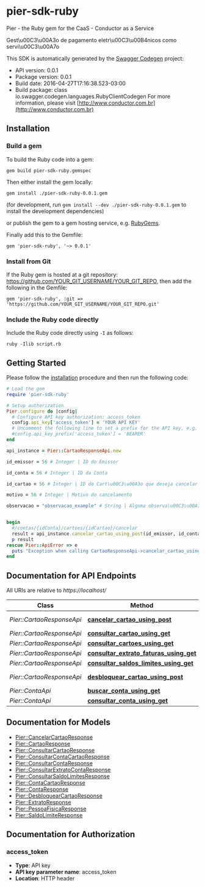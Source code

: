# pier-sdk-ruby

Pier - the Ruby gem for the CaaS - Conductor as a Service

Gest\u00C3\u00A3o de pagamento eletr\u00C3\u00B4nicos como servi\u00C3\u00A7o

This SDK is automatically generated by the [Swagger Codegen](https://github.com/swagger-api/swagger-codegen) project:

- API version: 0.0.1
- Package version: 0.0.1
- Build date: 2016-04-27T17:16:38.523-03:00
- Build package: class io.swagger.codegen.languages.RubyClientCodegen
For more information, please visit [http://www.conductor.com.br](http://www.conductor.com.br)

## Installation

### Build a gem

To build the Ruby code into a gem:

```shell
gem build pier-sdk-ruby.gemspec
```

Then either install the gem locally:

```shell
gem install ./pier-sdk-ruby-0.0.1.gem
```
(for development, run `gem install --dev ./pier-sdk-ruby-0.0.1.gem` to install the development dependencies)

or publish the gem to a gem hosting service, e.g. [RubyGems](https://rubygems.org/).

Finally add this to the Gemfile:

    gem 'pier-sdk-ruby', '~> 0.0.1'

### Install from Git

If the Ruby gem is hosted at a git repository: https://github.com/YOUR_GIT_USERNAME/YOUR_GIT_REPO, then add the following in the Gemfile:

    gem 'pier-sdk-ruby', :git => 'https://github.com/YOUR_GIT_USERNAME/YOUR_GIT_REPO.git'

### Include the Ruby code directly

Include the Ruby code directly using `-I` as follows:

```shell
ruby -Ilib script.rb
```

## Getting Started

Please follow the [installation](#installation) procedure and then run the following code:
```ruby
# Load the gem
require 'pier-sdk-ruby'

# Setup authorization
Pier.configure do |config|
  # Configure API key authorization: access_token
  config.api_key['access_token'] = 'YOUR API KEY'
  # Uncomment the following line to set a prefix for the API key, e.g. 'BEARER' (defaults to nil)
  #config.api_key_prefix['access_token'] = 'BEARER'
end

api_instance = Pier::CartaoResponseApi.new

id_emissor = 56 # Integer | ID do Emissor

id_conta = 56 # Integer | ID da Conta

id_cartao = 56 # Integer | ID do Cart\u00C3\u00A3o que deseja cancelar

motivo = 56 # Integer | Motivo do cancelamento

observacao = "observacao_example" # String | Alguma observa\u00C3\u00A7\u00C3\u00A3o para o cancelamento


begin
  #/contas/{idConta}/cartoes/{idCartao}/cancelar
  result = api_instance.cancelar_cartao_using_post(id_emissor, id_conta, id_cartao, motivo, observacao)
  p result
rescue Pier::ApiError => e
  puts "Exception when calling CartaoResponseApi->cancelar_cartao_using_post: #{e}"
end

```

## Documentation for API Endpoints

All URIs are relative to *https://localhost/*

Class | Method | HTTP request | Description
------------ | ------------- | ------------- | -------------
*Pier::CartaoResponseApi* | [**cancelar_cartao_using_post**](docs/CartaoResponseApi.md#cancelar_cartao_using_post) | **POST** /api/v1/contas/{idConta}/cartoes/{idCartao}/cancelar | /contas/{idConta}/cartoes/{idCartao}/cancelar
*Pier::CartaoResponseApi* | [**consultar_cartao_using_get**](docs/CartaoResponseApi.md#consultar_cartao_using_get) | **GET** /api/v1/contas/{idConta}/cartoes/{idCartao} | /contas/{idConta}/cartoes/{idCartao}
*Pier::CartaoResponseApi* | [**consultar_cartoes_using_get**](docs/CartaoResponseApi.md#consultar_cartoes_using_get) | **GET** /api/v1/contas/{idConta}/cartoes | /contas/{idConta}/cartoes
*Pier::CartaoResponseApi* | [**consultar_extrato_faturas_using_get**](docs/CartaoResponseApi.md#consultar_extrato_faturas_using_get) | **GET** /api/v1/contas/{idConta}/cartoes/{idCartao}/faturas | /contas/{idConta}/cartoes/{idCartao}/faturas
*Pier::CartaoResponseApi* | [**consultar_saldos_limites_using_get**](docs/CartaoResponseApi.md#consultar_saldos_limites_using_get) | **GET** /api/v1/contas/{idConta}/cartoes/{idCartao}/limites | /contas/{idConta}/cartoes/{idCartao}/limites
*Pier::CartaoResponseApi* | [**desbloquear_cartao_using_post**](docs/CartaoResponseApi.md#desbloquear_cartao_using_post) | **POST** /api/v1/contas/{idConta}/cartoes/{idCartao}/desbloquear | /contas/{idConta}/cartoes/{idCartao}/desbloquear
*Pier::ContaApi* | [**buscar_conta_using_get**](docs/ContaApi.md#buscar_conta_using_get) | **GET** /api/v1/contas/buscar | /contas/buscar
*Pier::ContaApi* | [**consultar_conta_using_get**](docs/ContaApi.md#consultar_conta_using_get) | **GET** /api/v1/contas/{idConta} | /contas/{idConta}


## Documentation for Models

 - [Pier::CancelarCartaoResponse](docs/CancelarCartaoResponse.md)
 - [Pier::CartaoResponse](docs/CartaoResponse.md)
 - [Pier::ConsultarCartaoResponse](docs/ConsultarCartaoResponse.md)
 - [Pier::ConsultarContaCartaoResponse](docs/ConsultarContaCartaoResponse.md)
 - [Pier::ConsultarContaResponse](docs/ConsultarContaResponse.md)
 - [Pier::ConsultarExtratoContaResponse](docs/ConsultarExtratoContaResponse.md)
 - [Pier::ConsultarSaldoLimitesResponse](docs/ConsultarSaldoLimitesResponse.md)
 - [Pier::ContaCartaoResponse](docs/ContaCartaoResponse.md)
 - [Pier::ContaResponse](docs/ContaResponse.md)
 - [Pier::DesbloquearCartaoResponse](docs/DesbloquearCartaoResponse.md)
 - [Pier::ExtratoResponse](docs/ExtratoResponse.md)
 - [Pier::PessoaFisicaResponse](docs/PessoaFisicaResponse.md)
 - [Pier::SaldoLimiteResponse](docs/SaldoLimiteResponse.md)


## Documentation for Authorization


### access_token

- **Type**: API key
- **API key parameter name**: access_token
- **Location**: HTTP header

